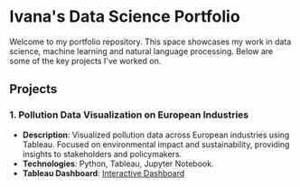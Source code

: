 # Ivana's Data Science Portfolio

Welcome to my portfolio repository. This space showcases my work in data science, machine learning and natural language processing. Below are some of the key projects I've worked on.

## Projects

### 1. Pollution Data Visualization on European Industries
- **Description**: Visualized pollution data across European industries using Tableau. Focused on environmental impact and sustainability, providing insights to stakeholders and policymakers.
- **Technologies**: Python, Tableau, Jupyter Notebook.
- **Tableau Dashboard**: [Interactive Dashboard](https://public.tableau.com/app/profile/freerik.g.tske/viz/PollutionDataonEuropeanIndustries_16729989409400/LandingPage)
